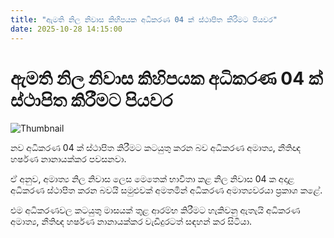 ```yaml
---
title: "ඇමති නිල නිවාස කිහිපයක අධිකරණ 04 ක් ස්ථාපිත කිරීමට පියවර"
date: 2025-10-28 14:15:00
---
```


# ඇමති නිල නිවාස කිහිපයක අධිකරණ 04 ක් ස්ථාපිත කිරීමට පියවර

![Thumbnail](https://helakuru.sgp1.cdn.digitaloceanspaces.com/esana/images/lib/harshana-nanayakkara.jpg)

නව අධිකරණ 04 ක් ස්ථාපිත කිරීමට කටයුතු කරන බව අධිකරණ අමාත්‍ය, නීතිඥ හර්ෂණ නානායක්කර පවසනවා.

ඒ අනුව, අමාත්‍ය නිල නිවාස ලෙස මෙතෙක් භාවිතා කළ නිල නිවාස 04 ක අදාළ අධිකරණ ස්ථාපිත කරන බවයි සමුළුවක් අමතමින් අධිකරණ අමාත්‍යවරයා ප්‍රකාශ කළේ.

එම අධිකරණවල කටයුතු මාසයක් තුළ ආරම්භ කිරීමට හැකිවනු ඇතැයි අධිකරණ අමාත්‍ය, නීතිඥ හර්ෂණ නානායක්කර වැඩිදුරටත් සඳහන් කර සිටියා.

